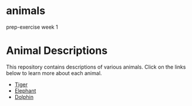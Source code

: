# animals
prep-exercise week 1
# Animal Descriptions

This repository contains descriptions of various animals. Click on the links below to learn more about each animal.

- [Tiger](Files/Tiger.md)
- [Elephant](Files/Elephant.md)
- [Dolphin](Files/Dolphin.md)
